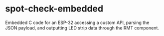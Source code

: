 # spot-check-embedded
Embedded C code for an ESP-32 accessing a custom API, parsing the JSON payload, and outputting LED strip data through the RMT component. 
